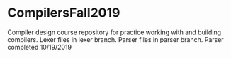 # CompilersFall2019
Compiler design course repository for practice working with and building compilers.
Lexer files in lexer branch.
Parser files in parser branch. Parser completed 10/19/2019
